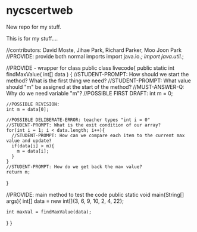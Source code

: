 # nycscertweb
New repo for my stuff.

This is for my stuff....


//contributors: David Moste, Jihae Park, Richard Parker, Moo Joon Park
//PROVIDE: provide both normal imports
import java.io.*;
import java.util.*;

//PROVIDE - wrapper for class
public class livecode{
  public static int findMaxValue( int[] data ) {
    //STUDENT-PROMPT: How should we start the method? What is the first thing we need?
    //STUDENT-PROMPT: What value should "m" be assigned at the start of the method?
    //MUST-ANSWER-Q: Why do we need variable "m"?
    //POSSIBLE FIRST DRAFT:
    int m = 0;

    //POSSIBLE REVISION:
    int m = data[0];

    //POSSIBLE DELIBERATE-ERROR: teacher types "int i = 0"
    //STUDENT-PROMPT: What is the exit condition of our array?
    for(int i = 1; i < data.length; i++){
      //STUDENT-PROMPT: How can we compare each item to the current max value and update?
      if(data[i] > m){
        m = data[i];
      }
    }
    //STUDENT-PROMPT: How do we get back the max value?
    return m;
  }

  //PROVIDE: main method to test the code
  public static void main(String[] args){
    int[] data = new int[]{3, 6, 9, 10, 2, 4, 22};

    int maxVal = findMaxValue(data);
  }
}
